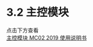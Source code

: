 # 3.2 主控模块

点击下方查看  
[主控模块 MC02 2019 使用说明书][1]  


[1]:https://rm-static.djicdn.com/tem/17348/RoboMaster%20%E4%B8%BB%E6%8E%A7%E6%A8%A1%E5%9D%97%20MC02%202019%20%E4%BD%BF%E7%94%A8%E8%AF%B4%E6%98%8E%E4%B9%A6.pdf
